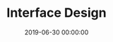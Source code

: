 ---
title: Interface Design
date: 2019-06-30 00:00:00
description: The elements of a User Interface (UI) serve as the conduit between people and technology. Simple and clean interfaces increase product quality and ease of use. This is our motto.
featured_image: '/images/features/ui.svg'
---